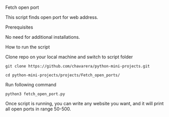 
Fetch open port

This script finds open port for web address.

Prerequisites

No need for additional installations.

How to run the script

Clone repo on your local machine and switch to script folder

    git clone https://github.com/chavarera/python-mini-projects.git
    
    cd python-mini-projects/projects/Fetch_open_ports/
    
Run following command

    python3 fetch_open_port.py
    
Once script is running, you can write any website you want, and it will print all open ports in range 50-500.
